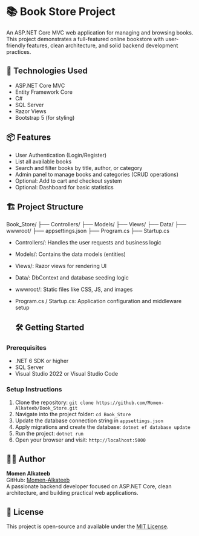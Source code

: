 # 📚 Book Store Project

An ASP.NET Core MVC web application for managing and browsing books. This project demonstrates a full-featured online bookstore with user-friendly features, clean architecture, and solid backend development practices.

## 🚀 Technologies Used

- ASP.NET Core MVC  
- Entity Framework Core  
- C#  
- SQL Server  
- Razor Views  
- Bootstrap 5 (for styling)

## 📦 Features

- User Authentication (Login/Register)  
- List all available books  
- Search and filter books by title, author, or category  
- Admin panel to manage books and categories (CRUD operations)  
- Optional: Add to cart and checkout system  
- Optional: Dashboard for basic statistics

## 🏗️ Project Structure
  Book_Store/
├── Controllers/
├── Models/
├── Views/
├── Data/
├── wwwroot/
├── appsettings.json
├── Program.cs
├── Startup.cs
- Controllers/: Handles the user requests and business logic  
- Models/: Contains the data models (entities)  
- Views/: Razor views for rendering UI  
- Data/: DbContext and database seeding logic  
- wwwroot/: Static files like CSS, JS, and images  
- Program.cs / Startup.cs: Application configuration and middleware setup
  
  ## 🛠️ Getting Started
### Prerequisites

- .NET 6 SDK or higher  
- SQL Server  
- Visual Studio 2022 or Visual Studio Code
  
### Setup Instructions

1. Clone the repository: `git clone https://github.com/Momen-Alkateeb/Book_Store.git`  
2. Navigate into the project folder: `cd Book_Store`  
3. Update the database connection string in `appsettings.json`  
4. Apply migrations and create the database: `dotnet ef database update`  
5. Run the project: `dotnet run`  
6. Open your browser and visit: `http://localhost:5000`

   
## 👨‍💻 Author

**Momen Alkateeb**  
GitHub: [Momen-Alkateeb](https://github.com/Momen-Alkateeb)  
A passionate backend developer focused on ASP.NET Core, clean architecture, and building practical web applications.

## 📄 License

This project is open-source and available under the [MIT License](LICENSE).

